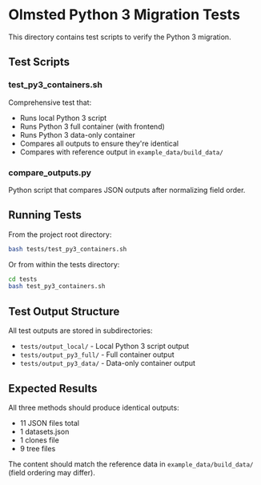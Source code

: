 # Olmsted Python 3 Migration Tests

This directory contains test scripts to verify the Python 3 migration.

## Test Scripts

### test_py3_containers.sh
Comprehensive test that:
- Runs local Python 3 script
- Runs Python 3 full container (with frontend)
- Runs Python 3 data-only container
- Compares all outputs to ensure they're identical
- Compares with reference output in `example_data/build_data/`

### compare_outputs.py
Python script that compares JSON outputs after normalizing field order.

## Running Tests

From the project root directory:
```bash
bash tests/test_py3_containers.sh
```

Or from within the tests directory:
```bash
cd tests
bash test_py3_containers.sh
```

## Test Output Structure

All test outputs are stored in subdirectories:
- `tests/output_local/` - Local Python 3 script output
- `tests/output_py3_full/` - Full container output
- `tests/output_py3_data/` - Data-only container output

## Expected Results

All three methods should produce identical outputs:
- 11 JSON files total
- 1 datasets.json
- 1 clones file
- 9 tree files

The content should match the reference data in `example_data/build_data/` (field ordering may differ).